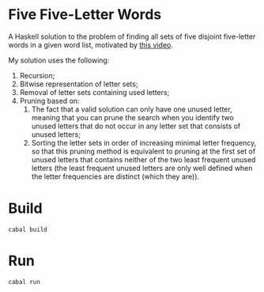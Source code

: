 # Five Five-Letter Words

A Haskell solution to the problem of finding all sets of five disjoint five-letter words in a given word list, motivated by [this video](https://www.youtube.com/watch?v=c33AZBnRHks).

My solution uses the following:

1. Recursion;
1. Bitwise representation of letter sets;
1. Removal of letter sets containing used letters;
1. Pruning based on:
    1. The fact that a valid solution can only have one unused letter, meaning that you can prune the search when you identify two unused letters that do not occur in any letter set that consists of unused letters;
    1. Sorting the letter sets in order of increasing minimal letter frequency, so that this pruning method is equivalent to pruning at the first set of unused letters that contains neither of the two least frequent unused letters (the least frequent unused letters are only well defined when the letter frequencies are distinct (which they are)).

# Build

```
cabal build
```

# Run

```
cabal run
```
